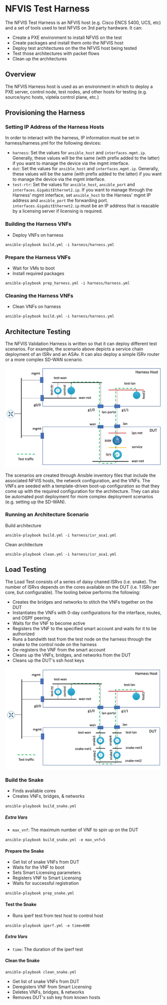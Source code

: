 # NFVIS Test Harness

The NFVIS Test Harness is an NFVIS host (e.g. Cisco ENCS 5400, UCS, etc) and a set of tools used to test NFVIS on 3rd party hardware.  It can:

* Create a PXE environment to install NFVIS on the test
* Create packages and install them onto the NFVIS host
* Deploy test architectures on the the NFVIS host being tested
* Test those architectures with packet flows
* Clean up the architectures

## Overview

The NFVIS Harness host is used as an environment in which to deploy a PXE server, control node, test nodes, and other
hosts for testing (e.g. source/sync hosts, viptela control plane, etc.)

## Provisioning the Harness

### Setting IP Address of the Harness Hosts

In order to interact with the harness, IP information must be set in harness/harness.yml for the following devices:
* `harness`: Set the values for `ansible_host` and `interfaces.mgmt.ip`. Generally, these values will be the same (with prefix added to the latter) if you want to manage the device via the mgmt interface.
* `dut`: Set the values for `ansible_host` and `interfaces.mgmt.ip`. Generally, these values will be the same (with prefix added to the latter) if you want to manage the device via the mgmt interface.
* `test-rtr`: Set the values for `ansible_host`, `ansible_port` and `interfaces.GigabitEthernet2.ip`.  If you want to manage through the
Harness' mgmt interface, set `ansible_host` to the Harness' mgmt IP address and `ansible_port` the forwarding port.  `interfaces.GigabitEthernet2.ip` must be an IP address that is reacable by a licensing server if licensing is required.

### Building the Harness VNFs
* Deploy VNFs on harness

```
ansible-playbook build.yml -i harness/harness.yml
```

### Prepare the Harness VNFs
* Wait for VMs to boot
* Install required packages

```
ansible-playbook prep_harness.yml -i harness/harness.yml
```

### Cleaning the Harness VNFs
* Clean VNFs on harness

```
ansible-playbook build.yml -i harness/harness.yml
```

## Architecture Testing

The NFVIS Validation Harness is written so that it can deploy different test scenarios.  For example, the scenario above
depicts a service chain deployment of an ISRv and an ASAv.  It can also deploy a simple ISRv router or a more complex SD-WAN
scenario.

![test_harness](isrv_asav_test.png)

The scenarios are created through Ansible inventory files that include the associated NFVIS hosts, the network configuration,
and the VNFs.  The VNFs are seeded with a template-driven boot-up configuration so that they come up with the required
configuration for the architecture.  They can also be automated post deployment for more complex deployment scenarios (e.g. setting up the SD-WAN).

### Running an Architecture Scenario

Build architecture
```
ansible-playbook build.yml -i harness/isr_asa1.yml
```

Clean architecture
```
ansible-playbook clean.yml -i harness/isr_asa1.yml
```

## Load Testing

The Load Test consists of a series of daisy chaned ISRvs (i.e. snake).  The number of ISRvs
depends on the cores available on the DUT (i.e. 1 ISRv per core, but configurable).  The tooling below performs the following:

* Creates the bridges and networks to stitch the VNFs together on the DUT
* Instantiates the VNFs with 0-day configurations for the interface, routes, and OSPF peering.
* Waits for the VNF to become active
* Registers the VNF to the specified smart account and waits for it to be authorized
* Runs a bandwith test from the test node on the harness through the snake to the control node on the harness
* De-registers the VNF from the smart account
* Cleans up the VNFs, bridges, and networks from the DUT
* Cleans up the DUT's ssh host keys

![test_harness](snake_test.png)

### Build the Snake
* Finds available cores
* Creates VNFs, bridges, & networks

`ansible-playbook build_snake.yml`

##### Extra Vars
* `max_vnf`: The maximum number of VNF to spin up on the DUT

`ansible-playbook build_snake.yml -e max_vnf=5`

#### Prepare the Snake
* Get list of snake VNFs from DUT
* Waits for the VNF to boot
* Sets Smart Licensing parameters
* Registers VNF to Smart Licensing
* Waits for successful registration

`ansible-playbook prep_snake.yml`


#### Test the Snake
* Runs iperf test from test host to control host

`ansible-playbook iperf.yml -e time=600`

##### Extra Vars
* `time`: The duration of the iperf test

#### Clean the Snake
`ansible-playbook clean_snake.yml`

* Get list of snake VNFs from DUT
* Deregisters VNF from Smart Licensing
* Deletes VNFs, bridges, & networks
* Removes DUT's ssh key from known hosts